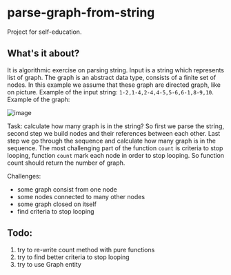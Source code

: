 # parse-graph-from-string
Project for self-education.

## What's it about?
It is algorithmic exercise on parsing string.
Input is a string which represents list of graph.
The graph is an abstract data type, consists of a finite set of nodes.
In this example we assume that these graph are directed graph, like on picture.
Example of the input string: `1-2,1-4,2-4,4-5,5-6,6-1,8-9,10`.
Example of the graph: 

![image](https://upload.wikimedia.org/wikipedia/commons/thumb/a/a2/Directed.svg/125px-Directed.svg.png)

Task: calculate how many graph is in the string?
So first we parse the string, second step we build nodes and their references between each other.
Last step we go through the sequence and calculate how many graph is in the sequence.
The most challenging part of the function `count` is criteria to stop looping,
function `count` mark each node in order to stop looping.
So function count should return the number of graph.

Challenges:
- some graph consist from one node
- some nodes connected to many other nodes
- some graph closed on itself
- find criteria to stop looping

## Todo:
1. try to re-write count method with pure functions
2. try to find better criteria to stop looping
3. try to use Graph entity
